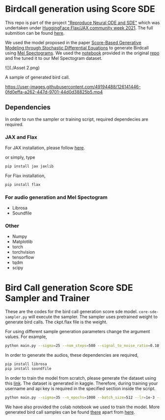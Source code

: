 # Birdcall generation using Score SDE
This repo is part of the project ["Reproduce Neural ODE and SDE"][projectlink] which was undertaken under [HuggingFace Flax/JAX community week 2021][comweeklink]. The full submition can be found [here][full-sub]. 

We used the model proposed in the paper [Score-Based Generative Modeling through Stochastic Differential Equations][score-sde-paper] to generate Birdcall using [Mel Spectograms][Mel_specto]. We used the [notebook][tutorial-notebook] provided in the original [repo][ori-repo] and fne tuned it to our Mel Spectogram dataset. 


![](./Asset 2.png)


A sample of generated bird call. 

https://user-images.githubusercontent.com/49194488/126141446-0fd0effa-a262-447d-9701-44d0d38825b5.mp4

## Dependencies

In order to run the sampler or training script, required dependecies are required. 
### JAX and Flax

For JAX installation, please follow [here][jaxinstalllink].

or simply, type
```bash 
pip install jax jaxlib
```

For Flax installation,
```bash
pip install flax
```

### For audio generation and Mel Spectogram

* Librosa
* Soundfile

### Other

* Numpy
* Matplotlib
* torch
* torchvision
* tensorflow
* tqdm
* scipy

# Bird Call generation Score SDE Sampler and Trainer
These are the codes for the bird call generation score sde model. 
<code>core-sde-sampler.py</code> will execute the sampler. The sampler uses pretrained weight to generate bird calls. The ckpt.flax file is the weight.

For using different sample generation parameters change the argument values. For example,
```bash
python main.py --sigma=25 --num_steps=500 --signal_to_noise_ratio=0.10 --etol=1e-5 --sample_batch_size = 128 --sample_no = 47
``` 
In order to generate the audios, these dependencies are required,
```bash 
pip install librosa
pip install soundfile
```
In order to train the model from scratch, please generate the dataset using this [link][kaggle-dataset]. The dataset is generated in kaggle. Therefore, during training your username and api key is required in the specified section inside the script. 
```bash
python main.py --sigma=35 --n_epochs=1000 --batch_size=512 --lr=1e-3 --num_steps=500 --signal_to_noise_ratio=0.15 --etol=1e-5 --sample_batch_size = 64 --sample_no = 23
``` 

We have also provided the colab notebook we used to train the model. More generated bird call samples can be found [there][colab-notebook] apart from [here][samples].


[projectlink]: https://discuss.huggingface.co/t/reproduce-neural-ode-and-neural-sde/7590
[comweeklink]: https://github.com/huggingface/transformers/tree/master/examples/research_projects/jax-projects#projects
[full-sub]: https://huggingface.co/flax-community/NeuralODE_SDE
[score-sde-paper]: https://arxiv.org/abs/2011.13456 
[ori-repo]: https://github.com/yang-song/score_sde
[tutorial-notebook]: https://colab.research.google.com/drive/1SeXMpILhkJPjXUaesvzEhc3Ke6Zl_zxJ?usp=sharing
[Mel_specto]: https://towardsdatascience.com/getting-to-know-the-mel-spectrogram-31bca3e2d9d0
[jaxinstalllink]: https://github.com/google/jax#installation
[kaggle-dataset]: www.kaggle.com/ibraheemmoosa/birdsong-spectogram-generation
[colab-notebook]: https://colab.research.google.com/drive/1AbF4aIMkSfNs-G__MXzqY7JSrz6qvLYN 
[samples]: https://github.com/mandelbrot-walker/Birdcall-score-sde/tree/main/generated_samples
